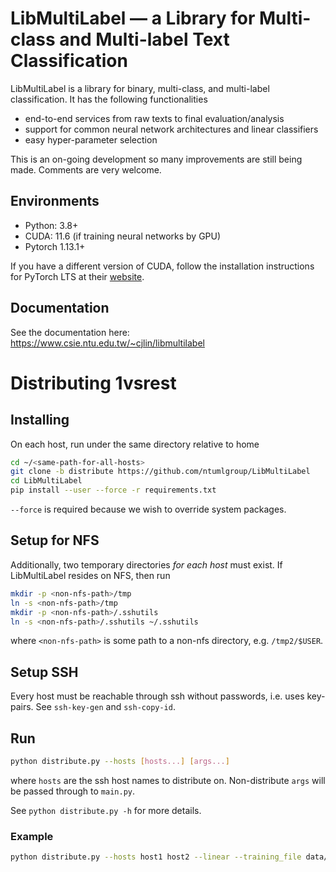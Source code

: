 # LibMultiLabel — a Library for Multi-class and Multi-label Text Classification

LibMultiLabel is a library for binary, multi-class, and multi-label classification. It has the following functionalities

- end-to-end services from raw texts to final evaluation/analysis
- support for common neural network architectures and linear classifiers
- easy hyper-parameter selection

This is an on-going development so many improvements are still being made. Comments are very welcome.

## Environments
- Python: 3.8+
- CUDA: 11.6 (if training neural networks by GPU)
- Pytorch 1.13.1+

If you have a different version of CUDA, follow the installation instructions for PyTorch LTS at their [website](https://pytorch.org/).

## Documentation
See the documentation here: https://www.csie.ntu.edu.tw/~cjlin/libmultilabel

# Distributing 1vsrest
## Installing
On each host, run under the same directory relative to home
```bash
cd ~/<same-path-for-all-hosts>
git clone -b distribute https://github.com/ntumlgroup/LibMultiLabel
cd LibMultiLabel
pip install --user --force -r requirements.txt
```
`--force` is required because we wish to override system packages.

## Setup for NFS
Additionally, two temporary directories *for each host* must exist. If LibMultiLabel resides on NFS, then run
```bash
mkdir -p <non-nfs-path>/tmp
ln -s <non-nfs-path>/tmp
mkdir -p <non-nfs-path>/.sshutils
ln -s <non-nfs-path>/.sshutils ~/.sshutils
```
where `<non-nfs-path>` is some path to a non-nfs directory, e.g. `/tmp2/$USER`.

## Setup SSH
Every host must be reachable through ssh without passwords, i.e. uses key-pairs. See `ssh-key-gen` and `ssh-copy-id`.

## Run
```bash
python distribute.py --hosts [hosts...] [args...]
```
where `hosts` are the ssh host names to distribute on. Non-distribute `args` will be passed through to `main.py`.

See `python distribute.py -h` for more details.

### Example
```bash
python distribute.py --hosts host1 host2 --linear --training_file data/rcv1/train.txt --liblinear_options="-s 2"
```